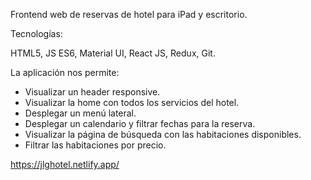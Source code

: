 Frontend web de reservas de hotel para iPad y escritorio.

Tecnologías:

HTML5, JS ES6, Material UI, React JS, Redux, Git.

La aplicación nos permite:

- Visualizar un header responsive.
- Visualizar la home con todos los servicios del hotel.
- Desplegar un menú lateral.
- Desplegar un calendario y filtrar fechas para la reserva.
- Visualizar la página de búsqueda con las habitaciones disponibles.
- Filtrar las habitaciones por precio.


https://jlghotel.netlify.app/